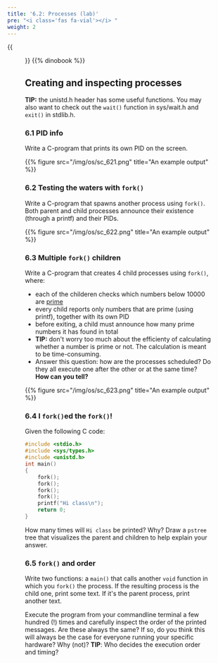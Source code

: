 ```yaml
---
title: '6.2: Processes (lab)'
pre: "<i class='fas fa-vial'></i> "
weight: 2
---
```


{{<figure src="/img/os/db_pstree.png">}}
{{% dinobook %}}

## Creating and inspecting processes

**TIP:** the unistd.h header has some useful functions. You may also want to check out the `wait()` function in sys/wait.h and `exit()` in stdlib.h.

### 6.1 PID info

Write a C-program that prints its own PID on the screen.

{{% figure src="/img/os/sc_621.png" title="An example output" %}}

### 6.2 Testing the waters with `fork()`

Write a C-program that spawns another process using `fork()`. Both parent and child processes announce their existence (through a printf) and their PIDs.

{{% figure src="/img/os/sc_622.png" title="An example output" %}}

### 6.3 Multiple `fork()` children

Write a C-program that creates 4 child processes using `fork()`, where:

+ each of the childeren checks which numbers below 10000 are [prime](https://en.wikipedia.org/wiki/Prime_number)
+ every child reports only numbers that are prime (using printf), together with its own PID
+ before exiting, a child must announce how many prime numbers it has found in total
+ **TIP:** don't worry too much about the efficienty of calculating whether a number is prime or not. The calculation is meant to be time-consuming.
+ Answer this question: how are the processes scheduled? Do they all execute one after the other or at the same time? **How can you tell?** 

{{% figure src="/img/os/sc_623.png" title="An example output" %}}

### 6.4 I `fork()`ed the `fork()`!

Given the following C code:

```c
#include <stdio.h>
#include <sys/types.h>
#include <unistd.h>
int main()
{
    fork();
    fork();
    fork();
    fork();
    printf("Hi class\n");
    return 0;
}
```

How many times will `Hi class` be printed? Why? Draw a `pstree` tree that visualizes the parent and children to help explain your answer. 


### 6.5 `fork()` and order

Write two functions: a `main()` that calls another `void` function in which you `fork()` the process. If the resulting process is the child one, print some text. If it's the parent process, print another text. 

Execute the program from your commandline terminal a few hundred (!) times and carefully inspect the order of the printed messages. Are these always the same? If so, do you think this will always be the case for everyone running your specific hardware? Why (not)? **TIP**: Who decides the execution order and timing? 
